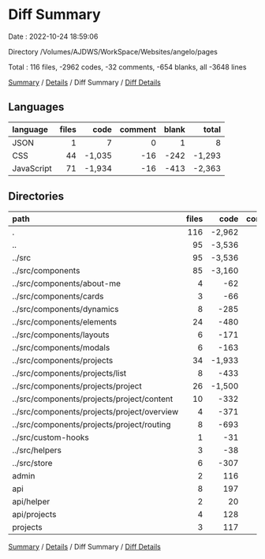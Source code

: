 # Diff Summary

Date : 2022-10-24 18:59:06

Directory /Volumes/AJDWS/WorkSpace/Websites/angelo/pages

Total : 116 files,  -2962 codes, -32 comments, -654 blanks, all -3648 lines

[Summary](results.md) / [Details](details.md) / Diff Summary / [Diff Details](diff-details.md)

## Languages
| language | files | code | comment | blank | total |
| :--- | ---: | ---: | ---: | ---: | ---: |
| JSON | 1 | 7 | 0 | 1 | 8 |
| CSS | 44 | -1,035 | -16 | -242 | -1,293 |
| JavaScript | 71 | -1,934 | -16 | -413 | -2,363 |

## Directories
| path | files | code | comment | blank | total |
| :--- | ---: | ---: | ---: | ---: | ---: |
| . | 116 | -2,962 | -32 | -654 | -3,648 |
| .. | 95 | -3,536 | -34 | -783 | -4,353 |
| ../src | 95 | -3,536 | -34 | -783 | -4,353 |
| ../src/components | 85 | -3,160 | -32 | -696 | -3,888 |
| ../src/components/about-me | 4 | -62 | 0 | -15 | -77 |
| ../src/components/cards | 3 | -66 | -2 | -18 | -86 |
| ../src/components/dynamics | 8 | -285 | 0 | -64 | -349 |
| ../src/components/elements | 24 | -480 | -3 | -133 | -616 |
| ../src/components/layouts | 6 | -171 | -2 | -42 | -215 |
| ../src/components/modals | 6 | -163 | 0 | -35 | -198 |
| ../src/components/projects | 34 | -1,933 | -25 | -389 | -2,347 |
| ../src/components/projects/list | 8 | -433 | -4 | -86 | -523 |
| ../src/components/projects/project | 26 | -1,500 | -21 | -303 | -1,824 |
| ../src/components/projects/project/content | 10 | -332 | -1 | -80 | -413 |
| ../src/components/projects/project/overview | 4 | -371 | 0 | -69 | -440 |
| ../src/components/projects/project/routing | 8 | -693 | -20 | -134 | -847 |
| ../src/custom-hooks | 1 | -31 | 0 | -9 | -40 |
| ../src/helpers | 3 | -38 | 0 | -10 | -48 |
| ../src/store | 6 | -307 | -2 | -68 | -377 |
| admin | 2 | 116 | 0 | 19 | 135 |
| api | 8 | 197 | 0 | 64 | 261 |
| api/helper | 2 | 20 | 0 | 9 | 29 |
| api/projects | 4 | 128 | 0 | 40 | 168 |
| projects | 3 | 117 | 2 | 22 | 141 |

[Summary](results.md) / [Details](details.md) / Diff Summary / [Diff Details](diff-details.md)